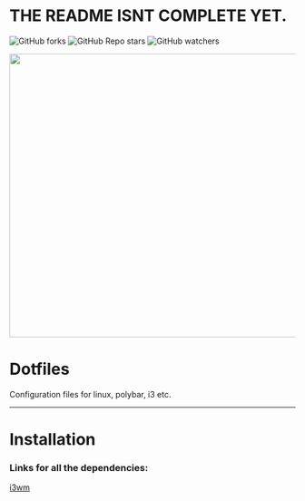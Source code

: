 # THE README ISNT COMPLETE YET.

![GitHub forks](https://img.shields.io/github/forks/nothingbutsyntaxerror/dotfiles?color=orange&style=for-the-badge)
![GitHub Repo stars](https://img.shields.io/github/stars/nothingbutsyntaxerror/dotfiles?color=red&style=for-the-badge)
![GitHub watchers](https://img.shields.io/github/watchers/nothingbutsyntaxerror/dotfiles?color=cyan&style=for-the-badge)

<img src="https://images-ext-2.discordapp.net/external/uEWvSUn662T53B4kfdINxFqj7gXf5zoVcH3Si-WH0Ac/https/repository-images.githubusercontent.com/413396702/5982edb1-77af-4c86-abbc-5a3969f19dd9?width=1116&height=632" height=500 width=1000 />

# Dotfiles
Configuration files for linux, polybar, i3 etc.

<hr />

# Installation
### Links for all the dependencies:
<a href="https://google.com">i3wm</a>
